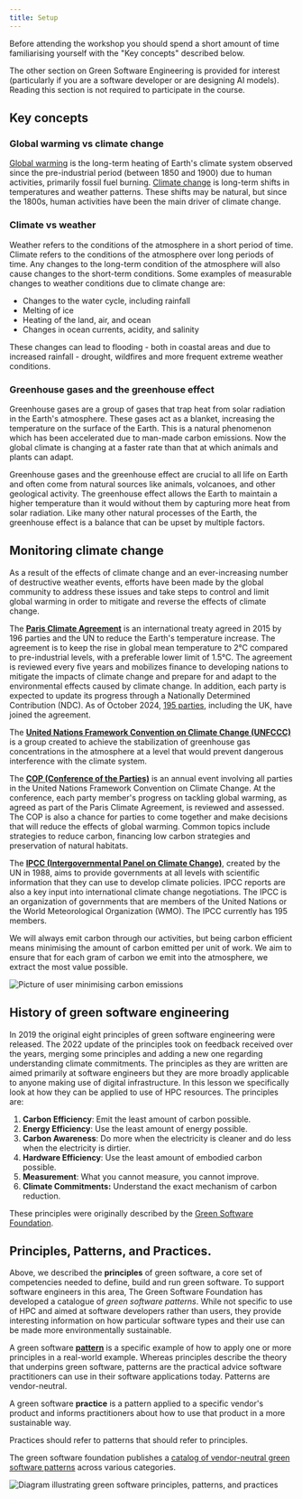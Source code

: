 ```yaml
---
title: Setup
---
```


Before attending the workshop you should spend a short amount of time familiarising yourself with the
"Key concepts" described below.

The other section on Green Software Engineering is provided for interest (particularly if you are a software developer or are designing AI models). Reading this section is not required to participate in the course.

## Key concepts

### Global warming vs climate change

[Global warming](https://climate.nasa.gov/global-warming-vs-climate-change/) is the long-term heating of Earth's climate system observed since the pre-industrial period (between 1850 and 1900) due to human activities, primarily fossil fuel burning. [Climate change](https://climate.nasa.gov/global-warming-vs-climate-change/) is long-term shifts in temperatures and weather patterns. These shifts may be natural, but since the 1800s, human activities have been the main driver of climate change.

### Climate vs weather

Weather refers to the conditions of the atmosphere in a short period of time. Climate refers to the conditions of the atmosphere over long periods of time. Any changes to the long-term condition of the atmosphere will also cause changes to the short-term conditions. Some examples of measurable changes to weather conditions due to climate change are:

- Changes to the water cycle, including rainfall
- Melting of ice
- Heating of the land, air, and ocean
- Changes in ocean currents, acidity, and salinity

These changes can lead to flooding - both in coastal areas and due to increased rainfall - drought, wildfires and more frequent extreme weather conditions.

### Greenhouse gases and the greenhouse effect

Greenhouse gases are a group of gases that trap heat from solar radiation in the Earth's atmosphere. These gases act as a blanket, increasing the temperature on the surface of the Earth. This is a natural phenomenon which has been accelerated due to man-made carbon emissions. Now the global climate is changing at a faster rate than that at which animals and plants can adapt.

Greenhouse gases and the greenhouse effect are crucial to all life on Earth and often come from natural sources like animals, volcanoes, and other geological activity. The greenhouse effect allows the Earth to maintain a higher temperature than it would without them by capturing more heat from solar radiation. Like many other natural processes of the Earth, the greenhouse effect is a balance that can be upset by multiple factors.

## Monitoring climate change

As a result of the effects of climate change and an ever-increasing number of destructive weather events, efforts have been made by the global community to address these issues and take steps to control and limit global warming in order to mitigate and reverse the effects of climate change.

The [**Paris Climate Agreement**](https://unfccc.int/process-and-meetings/the-paris-agreement/the-paris-agreement) is an international treaty agreed in 2015 by 196 parties and the UN to reduce the Earth's temperature increase. The agreement is to keep the rise in global mean temperature to 2&deg;C compared to pre-industrial levels, with a preferable lower limit of 1.5&deg;C. The agreement is reviewed every five years and mobilizes finance to developing nations to mitigate the impacts of climate change and prepare for and adapt to the environmental effects caused by climate change. In addition, each party is expected to update its progress through a Nationally Determined Contribution (NDC). As of October 2024, [195 parties](https://www.un.org/en/climatechange/paris-agreement), including the UK, have joined the agreement. 

The [**United Nations Framework Convention on Climate Change (UNFCCC)**](https://unfccc.int/process-and-meetings/the-convention/what-is-the-united-nations-framework-convention-on-climate-change) is a group created to achieve the stabilization of greenhouse gas concentrations in the atmosphere at a level that would prevent dangerous interference with the climate system.

The [**COP (Conference of the Parties)**](https://unfccc.int/process/bodies/supreme-bodies/conference-of-the-parties-cop) is an annual event involving all parties in the United Nations Framework Convention on Climate Change. At the conference, each party member's progress on tackling global warming, as agreed as part of the Paris Climate Agreement, is reviewed and assessed. The COP is also a chance for parties to come together and make decisions that will reduce the effects of global warming. Common topics include strategies to reduce carbon, financing low carbon strategies and preservation of natural habitats.

The [**IPCC (Intergovernmental Panel on Climate Change)**](https://www.ipcc.ch/about/), created by the UN in 1988, aims to provide governments at all levels with scientific information that they can use to develop climate policies. IPCC reports are also a key input into international climate change negotiations. The IPCC is an organization of governments that are members of the United Nations or the World Meteorological Organization (WMO). The IPCC currently has 195 members.

We will always emit carbon through our activities, but being carbon efficient means minimising the amount of carbon emitted per unit of work. We aim to ensure that for each gram of carbon we emit into the atmosphere, we extract the most value possible.

![Picture of user minimising carbon emissions](../episodes/fig/02_monitoring_climate_change.png "image_tooltip")

## History of green software engineering

In 2019 the original eight principles of green software engineering were released. The 2022 update of the principles took on feedback received over the years, merging some principles and adding a new one regarding understanding climate commitments. The principles as they are written are aimed primarily at software engineers but they are more broadly applicable to anyone making use of digital infrastructure. In this lesson we specifically look at how they can be applied to use of HPC resources. The principles are:

1. **Carbon Efficiency**: Emit the least amount of carbon possible.
2. **Energy Efficiency**: Use the least amount of energy possible.
3. **Carbon Awareness**: Do more when the electricity is cleaner and do less when the electricity is dirtier.
4. **Hardware Efficiency**: Use the least amount of embodied carbon possible.
5. **Measurement**: What you cannot measure, you cannot improve.
6. **Climate Commitments:** Understand the exact mechanism of carbon reduction.

These principles were originally described by the [Green Software Foundation](https://greensoftware.foundation/).

## Principles, Patterns, and Practices.

Above, we described the **principles** of green software, a core set of competencies needed to define, build and run green software. To support software engineers in this area, The Green Software Foundation has developed a catalogue of *green software patterns*. While not specific to use of HPC and aimed at software developers rather than users, they provide interesting information on how particular software types and their use can be made more environmentally sustainable.

A green software [**pattern**](https://patterns.greensoftware.foundation/) is a specific example of how to apply one or more principles in a real-world example. Whereas principles describe the theory that underpins green software, patterns are the practical advice software practitioners can use in their software applications today. Patterns are vendor-neutral.

A green software **practice** is a pattern applied to a specific vendor's product and informs practitioners about how to use that product in a more sustainable way. 

Practices should refer to patterns that should refer to principles.

The green software foundation publishes a [catalog of vendor-neutral green software patterns](https://patterns.greensoftware.foundation/) across various categories.
 
![Diagram illustrating green software principles, patterns, and practices](../episodes/fig/GSF_Principles_Patterns_Practices_v2.png "Green Software Principles, Patterns, and Practices")

<!--  LocalWords:  myfile kbd links.md md endcomment
-->
